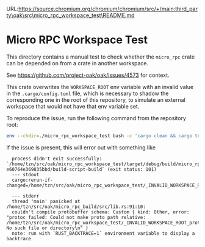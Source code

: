 URL:https://source.chromium.org/chromium/chromium/src/+/main:third_party\oak\src\micro_rpc_workspace_test\README.md
# Micro RPC Workspace Test

This directory contains a manual test to check whether the `micro_rpc` crate can
be depended on from a crate in another workspace.

See https://github.com/project-oak/oak/issues/4573 for context.

This crate overwrites the `WORKSPACE_ROOT` env variable with an invalid value in
the `.cargo/config.toml` file, which is necessary to shadow the corresponding
one in the root of this repository, to simulate an external workspace that would
not have that env variable set.

To reproduce the issue, run the following command from the repository root:

```bash
env --chdir=./micro_rpc_workspace_test bash -c 'cargo clean && cargo test'
```

If the issue is present, this will error out with something like

```text
  process didn't exit successfully: `/home/tzn/src/oak/micro_rpc_workspace_test/target/debug/build/micro_rpc-e60764e369835bbd/build-script-build` (exit status: 101)
  --- stdout
  cargo:rerun-if-changed=/home/tzn/src/oak/micro_rpc_workspace_test/_INVALID_WORKSPACE_ROOT_proto/micro_rpc/messages.proto

  --- stderr
  thread 'main' panicked at /home/tzn/src/oak/micro_rpc_build/src/lib.rs:91:10:
  couldn't compile protobuffer schema: Custom { kind: Other, error: "protoc failed: Could not make proto path relative: /home/tzn/src/oak/micro_rpc_workspace_test/_INVALID_WORKSPACE_ROOT_proto/micro_rpc/messages.proto: No such file or directory\n" }
  note: run with `RUST_BACKTRACE=1` environment variable to display a backtrace
```
